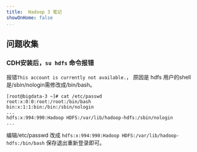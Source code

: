 ```yaml
---
title:  Hadoop 3 笔记
showOnHome: false
...
```


## 问题收集
### CDH安装后，`su hdfs` 命令报错
报错`This account is currently not available.`， 原因是 hdfs 用户的shell是/sbin/nologin需修改成/bin/bash。 

```
[root@bigdata-3 ~]# cat /etc/passwd
root:x:0:0:root:/root:/bin/bash
bin:x:1:1:bin:/bin:/sbin/nologin
...
hdfs:x:994:990:Hadoop HDFS:/var/lib/hadoop-hdfs:/sbin/nologin
...
```
编辑/etc/passwd 改成 `hdfs:x:994:990:Hadoop HDFS:/var/lib/hadoop-hdfs:/bin/bash` 保存退出重新登录即可。